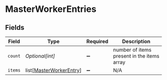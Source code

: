 # MasterWorkerEntries


## Fields

| Field                                                               | Type                                                                | Required                                                            | Description                                                         |
| ------------------------------------------------------------------- | ------------------------------------------------------------------- | ------------------------------------------------------------------- | ------------------------------------------------------------------- |
| `count`                                                             | *Optional[int]*                                                     | :heavy_minus_sign:                                                  | number of items present in the items array                          |
| `items`                                                             | list[[MasterWorkerEntry](../../models/shared/masterworkerentry.md)] | :heavy_minus_sign:                                                  | N/A                                                                 |